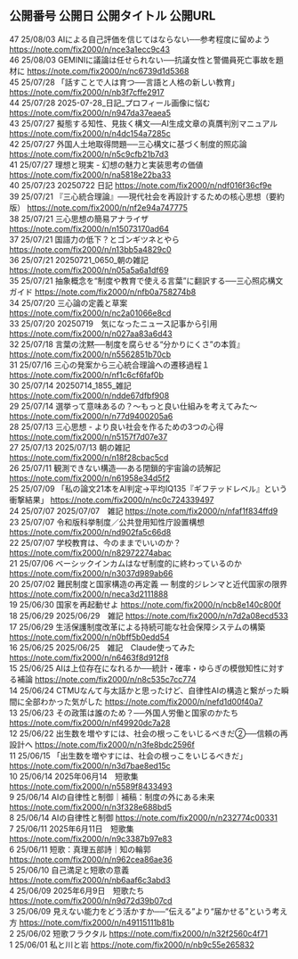 ## 公開番号	公開日	公開タイトル	公開URL  

47	25/08/03	AIによる自己評価を信じてはならない──参考程度に留めよう	https://note.com/fix2000/n/nce3a1ecc9c43  
46	25/08/03	GEMINIに議論は任せられない──抗議女性と警備員死亡事故を題材に	https://note.com/fix2000/n/nc6739d1d5368  
45	25/07/28	「話すことで人は育つ──言語と人格の新しい教育」	https://note.com/fix2000/n/nb3f7cffe2917  
44	25/07/28	2025-07-28_日記_プロフィール画像に悩む	https://note.com/fix2000/n/n947da37eaea5  
43	25/07/27	擬態する知性、見抜く構文──AI生成文章の真贋判別マニュアル	https://note.com/fix2000/n/n4dc154a7285c  
42	25/07/27	外国人土地取得問題──三心構文に基づく制度的照応論	https://note.com/fix2000/n/n5c9cfb21b7d3  
41	25/07/27	理想と現実 - 幻想の魅力と実装思考の価値	https://note.com/fix2000/n/na5818e22ba33  
40	25/07/23	20250722 日記	https://note.com/fix2000/n/ndf016f36cf9e  
39	25/07/21	『三心統合理論』──現代社会を再設計するための核心思想（要約版）	https://note.com/fix2000/n/nf2e94a747775  
38	25/07/21	三心思想の簡易アナライザ	https://note.com/fix2000/n/n15073170ad64  
37	25/07/21	国語力の低下？とゴンギツネとやら	https://note.com/fix2000/n/n13bb5a4829c0  
36	25/07/21	20250721_0650_朝の雑記	https://note.com/fix2000/n/n05a5a6a1df69  
35	25/07/21	抽象概念を“制度や教育で使える言葉”に翻訳する──三心照応構文ガイド	https://note.com/fix2000/n/nfb0a758274b8  
34	25/07/20	三心論の定義と草案	https://note.com/fix2000/n/nc2a01066e8cd  
33	25/07/20	20250719　気になったニュース記事から引用	https://note.com/fix2000/n/n027aa83a6d43  
32	25/07/18	言葉の沈黙──制度を腐らせる“分かりにくさ”の本質』	https://note.com/fix2000/n/n5562851b70cb  
31	25/07/16	三心の発案から三心統合理論への遷移過程１	https://note.com/fix2000/n/nf1c6cf6faf0b  
30	25/07/14	20250714_1855_雑記	https://note.com/fix2000/n/ndde67dfbf908  
29	25/07/14	選挙って意味あるの？〜もっと良い仕組みを考えてみた〜	https://note.com/fix2000/n/n77d9400205a6  
28	25/07/13	三心思想 - より良い社会を作るための3つの心得	https://note.com/fix2000/n/n5157f7d07e37  
27	25/07/13	2025/07/13 朝の雑記	https://note.com/fix2000/n/n18f28cbac5cd  
26	25/07/11	観測できない構造──ある閉鎖的宇宙論の読解記	https://note.com/fix2000/n/n61958e34d5f2  
25	25/07/09	「私の論文21本をAI判定→平均IQ135『ギフテッドレベル』という衝撃結果」	https://note.com/fix2000/n/nc0c724339497  
24	25/07/07	2025/07/07　雑記	https://note.com/fix2000/n/nfaf1f834ffd9  
23	25/07/07	令和版科挙制度／公共登用知性庁設置構想	https://note.com/fix2000/n/nd902fa5c66d8  
22	25/07/07	学校教育は、今のままでいいのか？	https://note.com/fix2000/n/n82972274abac  
21	25/07/06	ベーシックインカムはなぜ制度的に終わっているのか	https://note.com/fix2000/n/n3037d989ab66  
20	25/07/02	難民制度と国家構造の再定義 — 制度的ジレンマと近代国家の限界	https://note.com/fix2000/n/neca3d2111888  
19	25/06/30	国家を再起動せよ	https://note.com/fix2000/n/ncb8e140c800f  
18	25/06/29	2025/06/29　雑記	https://note.com/fix2000/n/n7d2a08ecd533  
17	25/06/29	生活保護制度改革による持続可能な社会保障システムの構築	https://note.com/fix2000/n/n0bff5b0edd54  
16	25/06/25	2025/06/25　雑記　Claude使ってみた	https://note.com/fix2000/n/n6463f8d912f8  
15	25/06/25	AIは上位存在になれるか──統計・確率・ゆらぎの模倣知性に対する補論	https://note.com/fix2000/n/n8c535c7cc774  
14	25/06/24	CTMUなんて与太話かと思ったけど、自律性AIの構造と繋がった瞬間に全部わかった気がした	https://note.com/fix2000/n/nefd1d00f40a7  
13	25/06/23	その政策は誰のため？──外国人労働と国家のかたち	https://note.com/fix2000/n/nf49920dc7a28  
12	25/06/22	出生数を増やすには、社会の根っこをいじるべきだ②──信頼の再設計へ	https://note.com/fix2000/n/n3fe8bdc2596f  
11	25/06/15	「出生数を増やすには、社会の根っこをいじるべきだ」	https://note.com/fix2000/n/n3d7bae8ed15c  
10	25/06/14	2025年06月14　短歌集	https://note.com/fix2000/n/n5589f8433493  
9	25/06/14	AIの自律性と制御｜補稿：制度の外にある未来	https://note.com/fix2000/n/n3f328e688bd5  
8	25/06/14	AIの自律性と制御	https://note.com/fix2000/n/n232774c00331  
7	25/06/11	2025年6月11日　短歌集	https://note.com/fix2000/n/n9c3387b97e83  
6	25/06/11	短歌：真理五部詩｜知の輪郭	https://note.com/fix2000/n/n962cea86ae36  
5	25/06/10	自己満足と短歌の意義	https://note.com/fix2000/n/nb6aaf6c3abd3  
4	25/06/09	2025年6月9日　短歌たち	https://note.com/fix2000/n/n9d72d39b07cd  
3	25/06/09	見えない能力をどう活かすか──“伝える”より“届かせる”という考え方	https://note.com/fix2000/n/n49115111b81b  
2	25/06/02	短歌フラクタル	https://note.com/fix2000/n/n32f2560c4f71  
1	25/06/01	私と川と岩	https://note.com/fix2000/n/nb9c55e265832  
